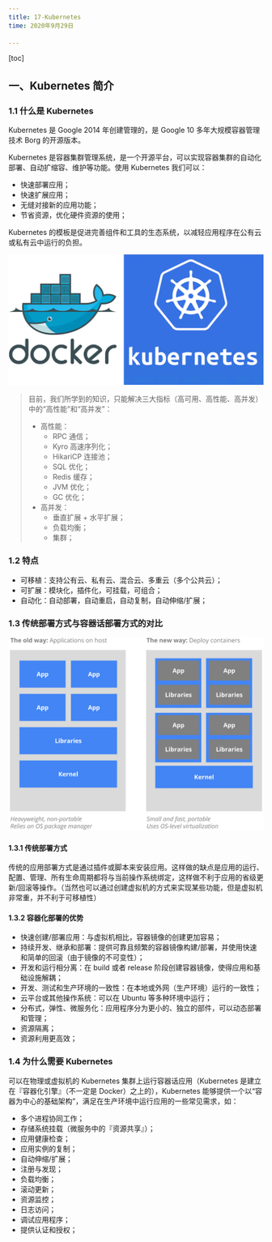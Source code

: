 ```yaml
---
title: 17-Kubernetes
time: 2020年9月29日

---
```


[toc]

## 一、Kubernetes 简介

### 1.1 什么是 Kubernetes

Kubernetes 是 Google 2014 年创建管理的，是 Google 10 多年大规模容器管理技术 Borg 的开源版本。

Kubernetes 是容器集群管理系统，是一个开源平台，可以实现容器集群的自动化部署、自动扩缩容、维护等功能。使用 Kubernetes 我们可以：

- 快速部署应用；
- 快速扩展应用；
- 无缝对接新的应用功能；
- 节省资源，优化硬件资源的使用；

Kubernetes 的模板是促进完善组件和工具的生态系统，以减轻应用程序在公有云或私有云中运行的负担。

![img](17-Kubernetes.assets/Fse-U5uUclafd-IGDAzjUoyGg0Rl@.webp)

> 目前，我们所学到的知识，只能解决三大指标（高可用、高性能、高并发）中的“高性能”和“高并发”：
>
> - 高性能：
>   - RPC 通信；
>   - Kyro 高速序列化；
>   - HikariCP 连接池；
>   - SQL 优化；
>   - Redis 缓存；
>   - JVM 优化；
>   - GC 优化；
> - 高并发：
>   - 垂直扩展 + 水平扩展；
>   - 负载均衡；
>   - 集群；

### 1.2 特点

- 可移植：支持公有云、私有云、混合云、多重云（多个公共云）；
- 可扩展：模块化，插件化，可挂载，可组合；
- 自动化：自动部署，自动重启，自动复制，自动伸缩/扩展；

### 1.3 传统部署方式与容器话部署方式的对比

![img](17-Kubernetes.assets/FjRiMA_kTWtLz7XLgVOVMxRBFPC0@.webp)

#### 1.3.1 传统部署方式

传统的应用部署方式是通过插件或脚本来安装应用。这样做的缺点是应用的运行、配置、管理、所有生命周期都将与当前操作系统绑定，这样做不利于应用的省级更新/回滚等操作。（当然也可以通过创建虚拟机的方式来实现某些功能，但是虚拟机非常重，并不利于可移植性）

#### 1.3.2 容器化部署的优势

- 快速创建/部署应用：与虚拟机相比，容器镜像的创建更加容易；
- 持续开发、继承和部署：提供可靠且频繁的容器镜像构建/部署，并使用快速和简单的回滚（由于镜像的不可变性）；
- 开发和运行相分离：在 build 或者 release 阶段创建容器镜像，使得应用和基础设施解耦；
- 开发、测试和生产环境的一致性：在本地或外网（生产环境）运行的一致性；
- 云平台或其他操作系统：可以在 Ubuntu 等多种环境中运行；
- 分布式，弹性、微服务化：应用程序分为更小的、独立的部件，可以动态部署和管理；
- 资源隔离；
- 资源利用更高效；

### 1.4 为什么需要 Kubernetes

可以在物理或虚拟机的 Kubernetes 集群上运行容器话应用（Kubernetes 是建立在『容器化引擎』（不一定是 Docker）之上的），Kubernetes 能够提供一个以“容器为中心的基础架构”，满足在生产环境中运行应用的一些常见需求，如：

- 多个进程协同工作；
- 存储系统挂载（微服务中的『资源共享』）；
- 应用健康检查；
- 应用实例的复制；
- 自动伸缩/扩展；
- 注册与发现；
- 负载均衡；
- 滚动更新；
- 资源监控；
- 日志访问；
- 调试应用程序；
- 提供认证和授权；



